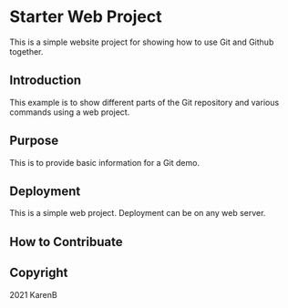 # Starter Web Project

This is a simple website project for showing how to use Git and Github together.

## Introduction

This example is to show different parts of the Git repository and various commands using a web project.

## Purpose

This is to provide basic information for a Git demo.

## Deployment

This is a simple web project. Deployment can be on any web server. 

## How to Contribuate

## Copyright

2021 KarenB

